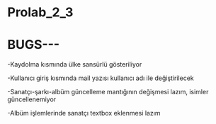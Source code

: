 # Prolab_2_3

# BUGS---

-Kaydolma kısmında ülke sansürlü gösteriliyor

-Kullanıcı giriş kısmında mail yazısı kullanıcı adı ile değiştirilecek

-Sanatçı-şarkı-albüm güncelleme mantığının değişmesi lazım, isimler güncellenemiyor

-Albüm işlemlerinde sanatçı textbox eklenmesi lazım

